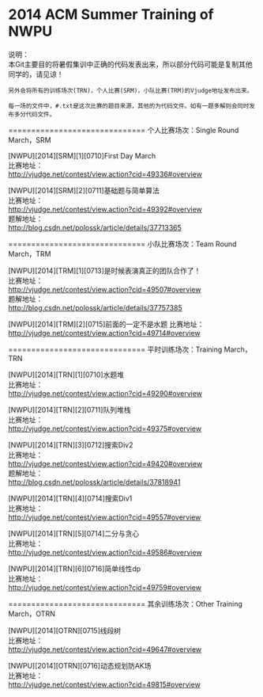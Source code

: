 2014 ACM Summer Training of NWPU
==============================
说明：  
    本Git主要目的将暑假集训中正确的代码发表出来，所以部分代码可能是复制其他同学的，请见谅！  

    另外会将所有的训练场次(TRN)，个人比赛(SRM)，小队比赛(TRM)的Vjudge地址发布出来。  

    每一场的文件中，#.txt是这次比赛的题目来源，其他的为代码文件。如有一题多解则会同时发布多分代码文件。  

==============================
个人比赛场次：Single Round March，SRM  


[NWPU][2014][SRM][1][0710]First Day March  
    比赛地址：  
    http://vjudge.net/contest/view.action?cid=49336#overview  
  
[NWPU][2014][SRM][2][0711]基础题与简单算法  
    比赛地址：  
    http://vjudge.net/contest/view.action?cid=49392#overview  
    题解地址：  
    http://blog.csdn.net/polossk/article/details/37713365  
  
==============================
小队比赛场次：Team Round March，TRM  

[NWPU][2014][TRM][1][0713]是时候表演真正的团队合作了！   
    比赛地址：  
    http://vjudge.net/contest/view.action?cid=49507#overview  
    题解地址：  
    http://blog.csdn.net/polossk/article/details/37757385  

[NWPU][2014][TRM][2][0715]前面的一定不是水题
    比赛地址：  
    http://vjudge.net/contest/view.action?cid=49714#overview  

==============================
平时训练场次：Training March，TRN  

[NWPU][2014][TRN][1][0710]水题堆  
    比赛地址：  
    http://vjudge.net/contest/view.action?cid=49290#overview  

[NWPU][2014][TRN][2][0711]队列堆栈  
    比赛地址：  
    http://vjudge.net/contest/view.action?cid=49375#overview  

[NWPU][2014][TRN][3][0712]搜索Div2  
    比赛地址：  
    http://vjudge.net/contest/view.action?cid=49420#overview  
    题解地址：  
    http://blog.csdn.net/polossk/article/details/37818941  

[NWPU][2014][TRN][4][0714]搜索Div1  
    比赛地址：  
    http://vjudge.net/contest/view.action?cid=49557#overview  

[NWPU][2014][TRN][5][0714]二分与贪心  
    比赛地址：  
    http://vjudge.net/contest/view.action?cid=49586#overview  

[NWPU][2014][TRN][6][0716]简单线性dp  
    比赛地址：  
    http://vjudge.net/contest/view.action?cid=49759#overview  

==============================
其余训练场次：Other Training March，OTRN  

[NWPU][2014][OTRN][0715]线段树   
    比赛地址：  
    http://vjudge.net/contest/view.action?cid=49647#overview  

[NWPU][2014][OTRN][0716]动态规划防AK场  
    比赛地址：  
    http://vjudge.net/contest/view.action?cid=49815#overview  
